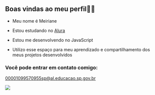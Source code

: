 ## Boas vindas ao meu perfil🦊💜

- Meu nome é Meiriane

* Estou estudando no [Alura](https://alura.com.br)

- Estou me desenvolvendo no JavaScript

- Utilizo esse espaço para meu aprendizado e compartilhamento dos meus projetos desenvolvidos

### Você pode entrar em contato comigo:
00001099570955sp@al.educacao.sp.gov.br

![](https://media.tenor.com/BE2Yzj9BGNsAAAAM/taehyung-heart.gif)
